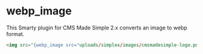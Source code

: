 # webp_image

This Smarty plugin for CMS Made Simple 2.x converts an image to webp format.

```html
<img src="{webp_image src="uploads/simplex/images/cmsmadesimple-logo.png" quality="85"}" width="227" height="59"/>
```
